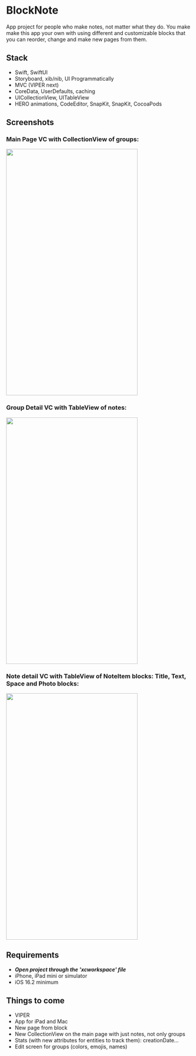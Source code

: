 # BlockNote
App project for people who make notes, not matter what they do. You make make this app your own with using different and customizable
blocks that you can reorder, change and make new pages from them.

## Stack
- Swift, SwiftUI
- Storyboard, xib/nib, UI Programmatically
- MVC (VIPER next)
- CoreData, UserDefaults, caching
- UICollectionView, UITableView
- HERO animations, CodeEditor, SnapKit, SnapKit, CocoaPods

## Screenshots
### Main Page VC with CollectionView of groups:
<img src="https://user-images.githubusercontent.com/56929597/230763301-967c0952-92e1-4b43-b221-1830224974a5.png" width="356" height="665">  

### Group Detail VC with TableView of notes:
<img src="https://user-images.githubusercontent.com/56929597/230763305-b0ce33bc-33c9-4ae5-a2d4-1b49c2868a68.png" width="356" height="665"> 

### Note detail VC with TableView of NoteItem blocks: Title, Text, Space and Photo blocks:
<img src="https://user-images.githubusercontent.com/56929597/230763309-d40877e0-aa12-45b9-ac50-99ffdcb7509e.png" width="356" height="665"> 


## Requirements
- ***Open project through the 'xcworkspace' file***
- iPhone, iPad mini or simulator
- iOS 16.2 minimum

## Things to come
- VIPER
- App for iPad and Mac
- New page from block
- New CollectionView on the main page with just notes, not only groups
- Stats (with new attributes for entities to track them): creationDate...
- Edit screen for groups (colors, emojis, names)
